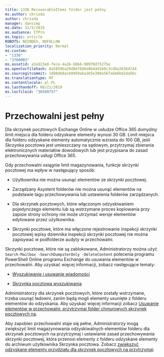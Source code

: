 ```yaml
---
title: 1336 RecoverableItems folder jest pełny
ms.author: chrisda
author: chrisda
manager: dansimp
ms.date: 11/5/2018
ms.audience: ITPro
ms.topic: article
ROBOTS: NOINDEX, NOFOLLOW
localization_priority: Normal
ms.custom:
- "1336"
- "3700003"
ms.assetid: a3a923e8-fece-4a26-b8b6-00970d75275e
ms.openlocfilehash: 8a5859ba29d847606e8b44d169c3cd6a26364744
ms.sourcegitcommit: 1d98db8acb9959aba3b5e308a567ade6b62da56c
ms.translationtype: MT
ms.contentlocale: pl-PL
ms.lasthandoff: 08/22/2019
ms.locfileid: "36509757"
---
```

# <a name="the-recoverable-items-folder-is-full"></a>Przechowalni jest pełny

Dla skrzynek pocztowych Exchange Online w usłudze Office 365 domyślny limit miejsca dla folderu odzyskane elementy wynosi 30 GB. Limit miejsca dla folderu odzyskane elementy automatycznie wzrasta do 100 GB, jeśli Skrzynka pocztowa jest umieszczany na sądowym, przytrzymaj zbierania elektronicznych materiałów dowodowych lub jest przypisana do zasad przechowywania usługi Office 365.

Gdy przechowalni osiągnie limit magazynowania, funkcje skrzynki pocztowej ma wpływ w następujący sposób:

- Użytkownika nie można usunąć elementów ze skrzynki pocztowej.

- Zarządzany Asystent folderów nie można usunąć elementów na podstawie tagu przechowywania lub ustawienia folderów zarządzanych.

- Dla skrzynek pocztowych, które włączonym odzyskiwaniem pojedynczego elementu lub są wstrzymane proces kopiowania przy zapisie strony ochrony nie może utrzymać wersje elementów edytowane przez użytkownika.

- Skrzynki pocztowe, które ma włączone rejestrowanie inspekcji skrzynki pocztowej wpisy dziennika inspekcji skrzynki pocztowej nie można zapisywać w podfolderze audyty w przechowalni.

Skrzynki pocztowe, które nie są zablokowane, Administratorzy można użyć `Search-Mailbox -SearchDumpsterOnly -DeleteContent` polecenia programu PowerShell Online programu Exchange do usuwania elementów w przechowalni. Aby uzyskać więcej informacji, zobacz następujące tematy:

- [Wyszukiwanie i usuwanie wiadomości](https://docs.microsoft.com/office365/securitycompliance/search-for-and-delete-messagesadmin-help)

- [Skrzynka pocztowa wyszukiwania](https://docs.microsoft.com/powershell/module/exchange/mailboxes/Search-Mailbox)

Administratorzy dla skrzynek pocztowych, które zostały wstrzymane, trzeba usunąć ładowni, zanim będą mogli elementy usunięte z folderu elementów do odzyskania. Aby uzyskać więcej informacji zobacz [Usuwanie elementów w przechowalni, przytrzymaj folder chmurowych skrzynek pocztowych na](https://docs.microsoft.com/office365/securitycompliance/delete-items-in-the-recoverable-items-folder-of-mailboxes-on-hold).

Aby zapobiec przechowalni staje się pełne, Administratorzy mogą zwiększyć limit magazynowania odzyskiwalnych elementów folderu dla skrzynek pocztowych na przytrzymaj i ustawianie zasad przechowywania skrzynki pocztowej, która przenosi elementy z folderu odzyskane elementy do archiwum użytkownika Skrzynka pocztowa. Zobacz [zwiększyć odzyskane elementy przydziału dla skrzynek pocztowych na przytrzymaj](https://docs.microsoft.com/office365/securitycompliance/increase-the-recoverable-quota-for-mailboxes-on-hold).
